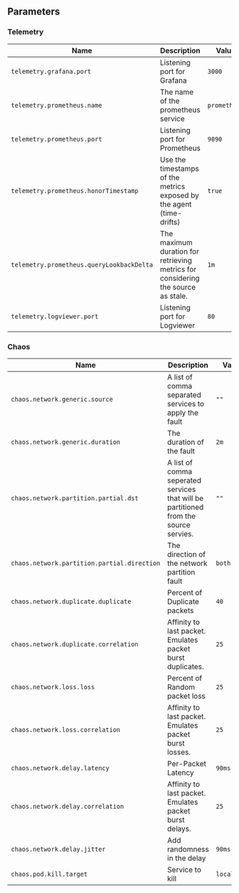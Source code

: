 ## Parameters

### Telemetry

| Name                                      | Description                                                                      | Value        |
| ----------------------------------------- | -------------------------------------------------------------------------------- | ------------ |
| `telemetry.grafana.port`                  | Listening port for Grafana                                                       | `3000`       |
| `telemetry.prometheus.name`               | The name of the prometheus service                                               | `prometheus` |
| `telemetry.prometheus.port`               | Listening port for Prometheus                                                    | `9090`       |
| `telemetry.prometheus.honorTimestamp`     | Use the timestamps of the metrics exposed by the agent (time-drifts)             | `true`       |
| `telemetry.prometheus.queryLookbackDelta` | The maximum duration for retrieving metrics for considering the source as stale. | `1m`         |
| `telemetry.logviewer.port`                | Listening port for Logviewer                                                     | `80`         |


### Chaos

| Name                                        | Description                                                                          | Value       |
| ------------------------------------------- | ------------------------------------------------------------------------------------ | ----------- |
| `chaos.network.generic.source`              | A list of comma separated services to apply the fault                                | `""`        |
| `chaos.network.generic.duration`            | The duration of the fault                                                            | `2m`        |
| `chaos.network.partition.partial.dst`       | A list of comma seperated services that will be partitioned from the source servies. | `""`        |
| `chaos.network.partition.partial.direction` | The direction of the network partition fault                                         | `both`      |
| `chaos.network.duplicate.duplicate`         | Percent of Duplicate packets                                                         | `40`        |
| `chaos.network.duplicate.correlation`       | Affinity to last packet. Emulates packet burst duplicates.                           | `25`        |
| `chaos.network.loss.loss`                   | Percent of Random packet loss                                                        | `25`        |
| `chaos.network.loss.correlation`            | Affinity to last packet. Emulates packet burst losses.                               | `25`        |
| `chaos.network.delay.latency`               | Per-Packet Latency                                                                   | `90ms`      |
| `chaos.network.delay.correlation`           | Affinity to last packet. Emulates packet burst delays.                               | `25`        |
| `chaos.network.delay.jitter`                | Add randomness in the delay                                                          | `90ms`      |
| `chaos.pod.kill.target`                     | Service to kill                                                                      | `localhost` |


